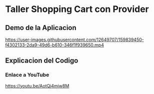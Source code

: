 # Taller Shopping Cart con Provider
## Demo de la Aplicacion


https://user-images.githubusercontent.com/12649707/159839450-f4302133-2da9-49d6-b610-346f1f939650.mp4


## Explicacion del Codigo
### Enlace a YouTube
https://youtu.be/AotQj4mjw8M
